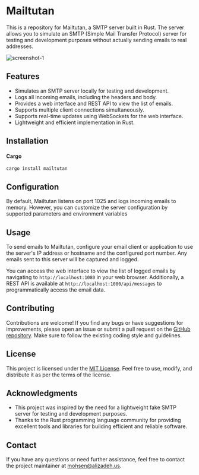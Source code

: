# Mailtutan

This is a repository for Mailtutan, a SMTP server built in Rust. The server allows you to simulate an SMTP (Simple Mail Transfer Protocol) server for testing and development purposes without actually sending emails to real addresses.

![screenshot-1](https://raw.githubusercontent.com/mailtutan/mailtutan/main/screenshot-1.jpg)

## Features

- Simulates an SMTP server locally for testing and development.
- Logs all incoming emails, including the headers and body.
- Provides a web interface and REST API to view the list of emails.
- Supports multiple client connections simultaneously.
- Supports real-time updates using WebSockets for the web interface.
- Lightweight and efficient implementation in Rust.

## Installation

#### Cargo
```
cargo install mailtutan
```


## Configuration

By default, Mailtutan listens on port 1025 and logs incoming emails to memory. However, you can customize the server configuration by supported parameters and environment variables

## Usage

To send emails to Mailtutan, configure your email client or application to use the server's IP address or hostname and the configured port number. Any emails sent to this server will be captured and logged.

You can access the web interface to view the list of logged emails by navigating to `http://localhost:1080` in your web browser. Additionally, a REST API is available at `http://localhost:1080/api/messages` to programmatically access the email data.

## Contributing

Contributions are welcome! If you find any bugs or have suggestions for improvements, please open an issue or submit a pull request on the [GitHub repository](https://github.com/mailtutan/mailtutan). Make sure to follow the existing coding style and guidelines.

## License

This project is licensed under the [MIT License](LICENSE.txt). Feel free to use, modify, and distribute it as per the terms of the license.

## Acknowledgments

- This project was inspired by the need for a lightweight fake SMTP server for testing and development purposes.
- Thanks to the Rust programming language community for providing excellent tools and libraries for building efficient and reliable software.

## Contact

If you have any questions or need further assistance, feel free to contact the project maintainer at mohsen@alizadeh.us.
